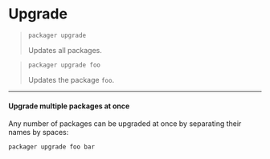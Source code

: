 # Upgrade

> ```shell
> packager upgrade
> ```
> Updates all packages.

<!-- Stop both quotes from joining --> 

> ```shell
> packager upgrade foo
> ```
> Updates the package `foo`.

***

#### Upgrade multiple packages at once

Any number of packages can be upgraded at once by separating their names by spaces:

```shell
packager upgrade foo bar
```
